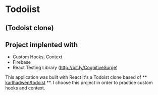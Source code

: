 # Todoiist

## (Todoist clone)

## Project implented with

- Custom Hooks, Context
- Firebase
- React Testing Library (http://bit.ly/CognitiveSurge)

This application was built with React it's a Todoist clone based of ** [karlhadwen/todoist](https://github.com/karlhadwen/todoist) **. I choose this project in order to practice custom hooks and context.
